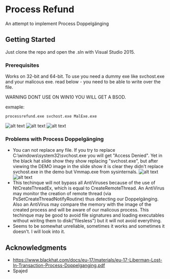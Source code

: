 # Process Refund

An attempt to implement Process Doppelgänging
## Getting Started

Just clone the repo and open the .sln with Visual Studio 2015.

### Prerequisites

Works on 32-bit and 64-bit.
To use you need a dummy exe like svchost.exe and your malicous exe.
read below - you need to be able to write over the file.

WARNING DONT USE ON WIN10 YOU WILL GET A BSOD.

exmaple:

	processrefund.exe svchost.exe MalExe.exe
 ![alt text](https://raw.githubusercontent.com/spajed/processrefund/master/example.png)
 ![alt text](https://raw.githubusercontent.com/spajed/processrefund/master/modules.png)
 ![alt text](https://raw.githubusercontent.com/spajed/processrefund/master/memory.png)

### Problems with Process Doppelgänging
* You can not replace any file. If you try to replace  C:\windows\system32\svchost.exe you will get "Access Denied".
  Yet in the black hat slide show they show replacing "svchost.exe", but after viewing the DEMO image in the slide show
  it is clear they didn't replace svchost.exe in the demo but Vmmap.exe from sysinternals.
 ![alt text](https://raw.githubusercontent.com/spajed/processrefund/master/cheating.png) ![alt text](https://raw.githubusercontent.com/spajed/processrefund/master/cheating2.png)
* This techinque will not bypass all AntiViruses because of the use of NtCreateThreadEx, which is equal to CreateRemoteThread.
   An AntiVirus may monitor the creation of remote thread (via PsSetCreateThreadNotifyRoutine) thus detecting our Doppelgänging. Also an AntiVirus may compare the memory with the image of the created process and will be aware of our malicous process. This techinque may be good to avoid file signatures and loading executables without wiritng them to disk("filesless") but it will not avoid everything.
* Seems to be somewhat unreliable, sometimes it works and sometimes it doesn't. I will look into it.
## Acknowledgments
* https://www.blackhat.com/docs/eu-17/materials/eu-17-Liberman-Lost-In-Transaction-Process-Doppelganging.pdf
* Spajed
